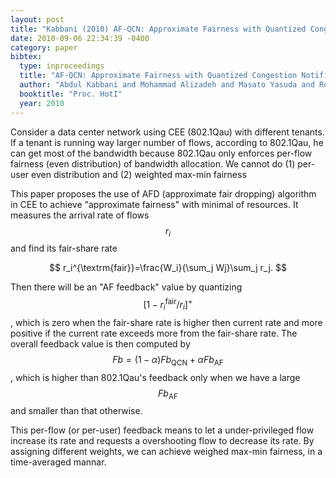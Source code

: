 ```yaml
---
layout: post
title: "Kabbani (2010) AF-QCN: Approximate Fairness with Quantized Congestion Notification for Multi-tenanted Data Centers (HotI)"
date: 2010-09-06 22:34:39 -0400
category: paper
bibtex:
  type: inproceedings
  title: "AF-QCN: Approximate Fairness with Quantized Congestion Notification for Multi-tenanted Data Centers"
  author: "Abdul Kabbani and Mohammad Alizadeh and Masato Yasuda and Rong Pan and and Balaji Prabhakar"
  booktitle: "Proc. HotI"
  year: 2010
---
```

Consider a data center network using CEE (802.1Qau) with different tenants. If a tenant is running way larger number of flows, according to 802.1Qau, he can get most of the bandwidth because 802.1Qau only enforces per-flow fairness (even distribution) of bandwidth allocation. We cannot do (1) per-user even distribution and (2) weighted max-min fairness

This paper proposes the use of AFD (approximate fair dropping) algorithm in CEE to achieve "approximate fairness" with minimal of resources. It measures the arrival rate of flows $$r_i$$ and find its fair-share rate

$$ r_i^{\textrm{fair}}=\frac{W_i}{\sum_j Wj}\sum_j r_j. $$

Then there will be an "AF feedback" value by quantizing $$[1-r_i^{\textrm{fair}}/r_i]^+$$, which is zero when the fair-share rate is higher then current rate and more positive if the current rate exceeds more from the fair-share rate. The overall feedback value is then computed by $$Fb=(1-\alpha)Fb_{\textrm{QCN}}+\alpha Fb_{\textrm{AF}}$$, which is higher than 802.1Qau's feedback only when we have a large $$Fb_{\textrm{AF}}$$ and smaller than that otherwise.

This per-flow (or per-user) feedback means to let a under-privileged flow increase its rate and requests a overshooting flow to decrease its rate. By assigning different weights, we can achieve weighed max-min fairness, in a time-averaged mannar.
